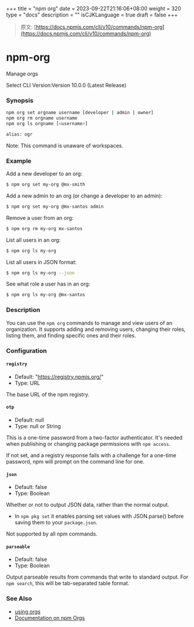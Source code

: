 +++
title = "npm org"
date = 2023-09-22T21:16:06+08:00
weight = 320
type = "docs"
description = ""
isCJKLanguage = true
draft = false
+++

> 原文: [https://docs.npmjs.com/cli/v10/commands/npm-org](https://docs.npmjs.com/cli/v10/commands/npm-org)

# npm-org

Manage orgs

Select CLI Version:Version 10.0.0 (Latest Release)

### Synopsis



```bash
npm org set orgname username [developer | admin | owner]
npm org rm orgname username
npm org ls orgname [<username>]

alias: ogr
```

Note: This command is unaware of workspaces.

### Example

Add a new developer to an org:



```bash
$ npm org set my-org @mx-smith
```

Add a new admin to an org (or change a developer to an admin):



```bash
$ npm org set my-org @mx-santos admin
```

Remove a user from an org:



```bash
$ npm org rm my-org mx-santos
```

List all users in an org:



```bash
$ npm org ls my-org
```

List all users in JSON format:



```bash
$ npm org ls my-org --json
```

See what role a user has in an org:



```bash
$ npm org ls my-org @mx-santos
```

### Description

You can use the `npm org` commands to manage and view users of an organization. It supports adding and removing users, changing their roles, listing them, and finding specific ones and their roles.

### Configuration

#### `registry`

- Default: "https://registry.npmjs.org/"
- Type: URL

The base URL of the npm registry.

#### `otp`

- Default: null
- Type: null or String

This is a one-time password from a two-factor authenticator. It's needed when publishing or changing package permissions with `npm access`.

If not set, and a registry response fails with a challenge for a one-time password, npm will prompt on the command line for one.

#### `json`

- Default: false
- Type: Boolean

Whether or not to output JSON data, rather than the normal output.

- In `npm pkg set` it enables parsing set values with JSON.parse() before saving them to your `package.json`.

Not supported by all npm commands.

#### `parseable`

- Default: false
- Type: Boolean

Output parseable results from commands that write to standard output. For `npm search`, this will be tab-separated table format.

### See Also

- [using orgs](https://docs.npmjs.com/cli/v10/using-npm/orgs)
- [Documentation on npm Orgs](https://docs.npmjs.com/orgs/)
